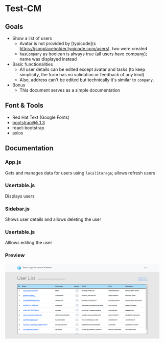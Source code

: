 # Test-CM

## Goals
- Show a list of users
    - Avatar is not provided by [typicode](s https://jsonplaceholder.typicode.com/users), two were created
    - `hasCompany` as boolean is always true (all users have company); name was displayed instead
- Basic functionalities
    - All user details can be edited except avatar and tasks (to keep simplicity, the form has no validation or feedback of any kind)
    -  Also, address can't be edited but technically it's similar to `company`.
- Bonus
    - This document serves as a simple documentation

## Font & Tools
- Red Hat Text (Google Fonts)
- bootstrap@5.1.3
- react-bootstrap
- axios

## Documentation

### App.js
Gets and manages data for users using `localStorage`; allows refresh users

### Usertable.js
Displays users

### Sidebar.js
Shows user details and allows deleting the user

### Usertable.js
Alllows editing the user

### Preview
![preview.png](preview.png)
